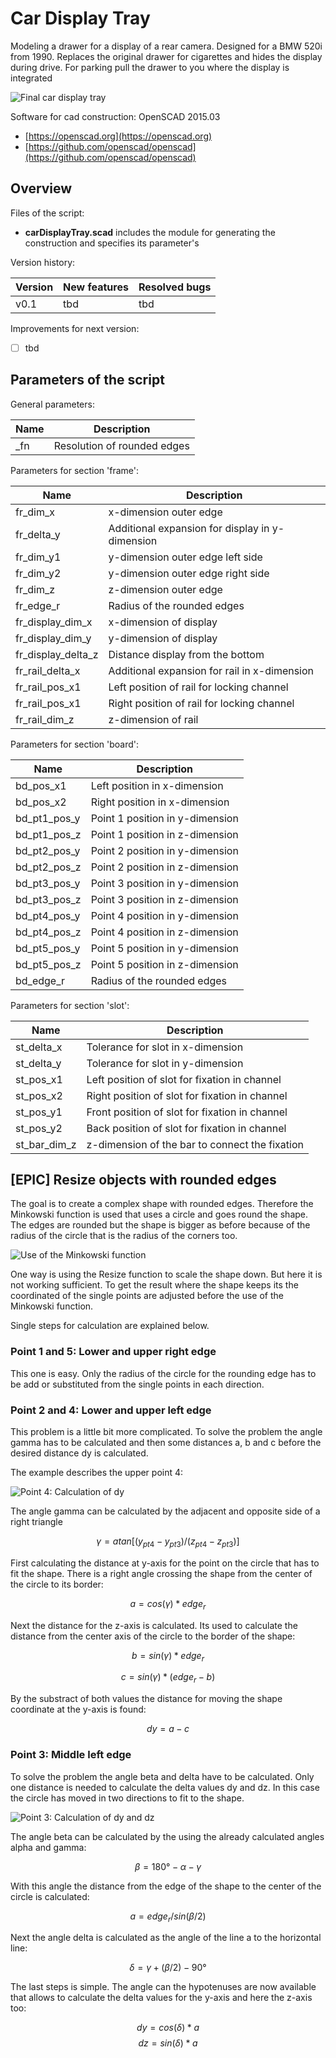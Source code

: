 # Car Display Tray #

Modeling a drawer for a display of a rear camera. Designed for a BMW 520i from 1990. Replaces the original drawer for cigarettes and hides the display during drive. For parking pull the drawer to you where the display is integrated

![Final car display tray](pictures/tbd.png)

Software for cad construction: OpenSCAD 2015.03
- [https://openscad.org](https://openscad.org)
- [https://github.com/openscad/openscad](https://github.com/openscad/openscad)

## Overview ##

Files of the script:

- __carDisplayTray.scad__ includes the module for generating the construction and specifies its parameter's

Version history:

| Version | New features | Resolved bugs |
| ------- | ------------ | ------------- |
| v0.1    | tbd          | tbd           |

Improvements for next version:

- [ ] tbd

## Parameters of the script ##

General parameters:

| Name               | Description                                     |
| ------------------ | ----------------------------------------------- |
| _fn                | Resolution of rounded edges                     |

Parameters for section 'frame':

| Name               | Description                                     |
| ------------------ | ----------------------------------------------- |
| fr_dim_x           | x-dimension outer edge                          |
| fr_delta_y         | Additional expansion for display in y-dimension |
| fr_dim_y1          | y-dimension outer edge left side                |
| fr_dim_y2          | y-dimension outer edge  right side              |
| fr_dim_z           | z-dimension outer edge                          |
| fr_edge_r          | Radius of the rounded edges                     |
| fr_display_dim_x   | x-dimension of display                          |
| fr_display_dim_y   | y-dimension of display                          |
| fr_display_delta_z | Distance display from the bottom                |
| fr_rail_delta_x    | Additional expansion for rail in x-dimension    |
| fr_rail_pos_x1     | Left position of rail for locking channel       |
| fr_rail_pos_x1     | Right position of rail for locking channel      |
| fr_rail_dim_z      | z-dimension of rail                             |

Parameters for section 'board':

| Name               | Description                                     |
| ------------------ | ----------------------------------------------- |
| bd_pos_x1          | Left position in x-dimension                    |
| bd_pos_x2          | Right position in x-dimension                   |
| bd_pt1_pos_y       | Point 1 position in y-dimension                 |
| bd_pt1_pos_z       | Point 1 position in z-dimension                 |
| bd_pt2_pos_y       | Point 2 position in y-dimension                 |
| bd_pt2_pos_z       | Point 2 position in z-dimension                 |
| bd_pt3_pos_y       | Point 3 position in y-dimension                 |
| bd_pt3_pos_z       | Point 3 position in z-dimension                 |
| bd_pt4_pos_y       | Point 4 position in y-dimension                 |
| bd_pt4_pos_z       | Point 4 position in z-dimension                 |
| bd_pt5_pos_y       | Point 5 position in y-dimension                 |
| bd_pt5_pos_z       | Point 5 position in z-dimension                 |
| bd_edge_r          | Radius of the rounded edges                     |

Parameters for section 'slot':

| Name               | Description                                     |
| ------------------ | ----------------------------------------------- |
| st_delta_x         | Tolerance for slot in x-dimension               |
| st_delta_y         | Tolerance for slot in y-dimension               |
| st_pos_x1          | Left position of slot for fixation in channel   |
| st_pos_x2          | Right position of slot for fixation in channel  |
| st_pos_y1          | Front position of slot for fixation in channel  |
| st_pos_y2          | Back position of slot for fixation in channel   |
| st_bar_dim_z       | z-dimension of the bar to connect the fixation  |

## [EPIC] Resize objects with rounded edges ##

The goal is to create a complex shape with rounded edges. Therefore the Minkowski function is used that uses a circle and goes round the shape. The edges are rounded but the shape is bigger as before because of the radius of the circle that is the radius of the corners too.

![Use of the Minkowski function](https://lucid.app/publicSegments/view/ffb4a4e9-ca06-4040-a4ad-bed78eb1dca3/image.png "Overview round edges")

One way is using the Resize function to scale the shape down. But here it is not working sufficient. To get the result where the shape keeps its the coordinated of the single points are adjusted before the use of the Minkowski function.

Single steps for calculation are explained below.

### Point 1 and 5: Lower and upper right edge ###

This one is easy. Only the radius of the circle for the rounding edge has to be add or substituted from the single points in each direction.

### Point 2 and 4: Lower and upper left edge ###

This problem is a little bit more complicated. To solve the problem the angle gamma has to be calculated and then some distances a, b and c before the desired distance dy is calculated.

The example describes the upper point 4:

![Point 4: Calculation of dy](https://lucid.app/publicSegments/view/4cc5a863-c1d5-4d18-a564-80384627b660/image.png "Point 4")

The angle gamma can be calculated by the adjacent and opposite side of a right triangle

$$\gamma = atan[(y_{pt4} - y_{pt3}) / (z_{pt4} - z_{pt3})]$$

First calculating the distance at y-axis for the point on the circle that has to fit the shape. There is a right angle crossing the shape from the center of the circle to its border:

$$a = cos(\gamma) * edge_r$$

Next the distance for the z-axis is calculated. Its used to calculate the distance from the center axis of the circle to the border of the shape:

$$b = sin(\gamma) * edge_r$$

$$c = sin(\gamma) * (edge_r - b)$$

By the substract of both values the distance for moving the shape coordinate at the y-axis is found:

$$dy = a - c$$

### Point 3: Middle left edge ###

To solve the problem the angle beta and delta have to be calculated. Only one distance is needed to calculate the delta values dy and dz. In this case the circle has moved in two directions to fit to the shape.

![Point 3: Calculation of dy and dz](https://lucid.app/publicSegments/view/59a92d40-8ea4-4538-bf2f-7bab815a4b63/image.png "Point 3")

The angle beta can be calculated by the using the already calculated angles alpha and gamma:

$$\beta = 180° - \alpha - \gamma$$

With this angle the distance from the edge of the shape to the center of the circle is calculated:

$$a = edge_r / sin(\beta / 2)$$

Next the angle delta is calculated as the angle of the line a to the horizontal line:

$$\delta = \gamma + (\beta/2) - 90°$$

The last steps is simple. The angle can the hypotenuses are now available that allows to calculate the delta values for the y-axis and here the z-axis too:

$$dy = cos(\delta) * a$$
$$dz = sin(\delta) * a$$
